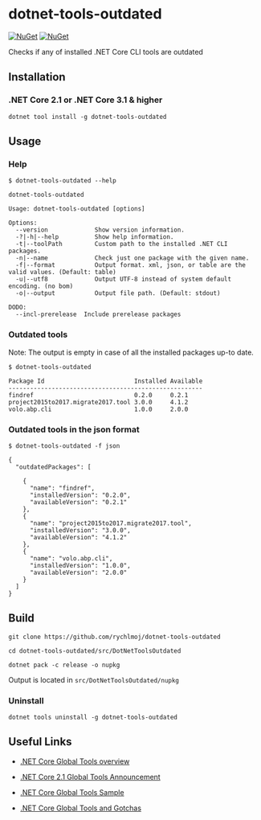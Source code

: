 dotnet-tools-outdated
============

[![NuGet][main-nuget-badge]][main-nuget] [![NuGet][nuget-dl-badge]][main-nuget]

[main-nuget]: https://www.nuget.org/packages/dotnet-tools-outdated/
[main-nuget-badge]: https://img.shields.io/nuget/v/dotnet-tools-outdated.svg?style=flat-square&label=nuget
[nuget-dl-badge]: https://img.shields.io/nuget/dt/dotnet-tools-outdated.svg?style=flat-square

Checks if any of installed .NET Core CLI tools are outdated

## Installation

### .NET Core 2.1 or .NET Core 3.1 & higher
```
dotnet tool install -g dotnet-tools-outdated
```
## Usage

### Help

```
$ dotnet-tools-outdated --help

dotnet-tools-outdated

Usage: dotnet-tools-outdated [options]

Options:
  --version             Show version information.
  -?|-h|--help          Show help information.
  -t|--toolPath         Custom path to the installed .NET CLI packages.
  -n|--name             Check just one package with the given name.
  -f|--format           Output format. xml, json, or table are the valid values. (Default: table)
  -u|--utf8             Output UTF-8 instead of system default encoding. (no bom)
  -o|--output           Output file path. (Default: stdout)

DODO:
  --incl-prerelease  Include prerelease packages
```

### Outdated tools

Note: The output is empty in case of all the installed packages up-to date.

```
$ dotnet-tools-outdated

Package Id                         Installed Available
------------------------------------------------------
findref                            0.2.0     0.2.1
project2015to2017.migrate2017.tool 3.0.0     4.1.2
volo.abp.cli                       1.0.0     2.0.0
```

### Outdated tools in the json format

```
$ dotnet-tools-outdated -f json

{
  "outdatedPackages": [

    {
      "name": "findref",
      "installedVersion": "0.2.0",
      "availableVersion": "0.2.1"
    },
    {
      "name": "project2015to2017.migrate2017.tool",
      "installedVersion": "3.0.0",
      "availableVersion": "4.1.2"
    },
    {
      "name": "volo.abp.cli",
      "installedVersion": "1.0.0",
      "availableVersion": "2.0.0"
    }
  ]
}

```


## Build

```
git clone https://github.com/rychlmoj/dotnet-tools-outdated
```
```
cd dotnet-tools-outdated/src/DotNetToolsOutdated
```
```
dotnet pack -c release -o nupkg
```

Output is located in ```src/DotNetToolsOutdated/nupkg```

### Uninstall

```
dotnet tools uninstall -g dotnet-tools-outdated
```

## Useful Links

* [.NET Core Global Tools overview](https://docs.microsoft.com/en-us/dotnet/core/tools/global-tools)

* [.NET Core 2.1 Global Tools Announcement](https://devblogs.microsoft.com/dotnet/announcing-net-core-2-1-preview-1/#global-tools)
* [.NET Core Global Tools Sample](https://github.com/dotnet/core/blob/master/samples/dotnetsay/README.md)
* [.NET Core Global Tools and Gotchas](https://www.natemcmaster.com/blog/2018/02/02/dotnet-global-tool)
